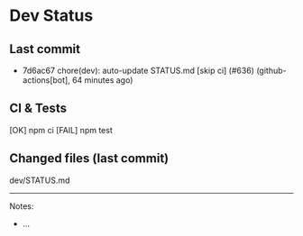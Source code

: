 # Dev Status

## Last commit
- 7d6ac67 chore(dev): auto-update STATUS.md [skip ci] (#636) (github-actions[bot], 64 minutes ago)
## CI & Tests
[OK] npm ci
[FAIL] npm test

## Changed files (last commit)
dev/STATUS.md

---
Notes:
- ...
